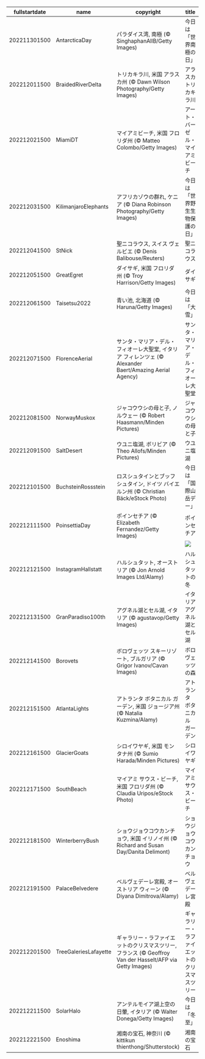 |fullstartdate|name|copyright|title|image|
|--|--|--|--|--|
202211301500|AntarcticaDay|パラダイス湾, 南極 (© SinghaphanAllB/Getty Images)|今日は「世界南極の日」|![](/ja-JP/2022/12/202211301500AntarcticaDay.jpg)|
202212011500|BraidedRiverDelta|トリカキラ川, 米国 アラスカ州 (© Dawn Wilson Photography/Getty Images)|アラスカ トリカキラ川|![](/ja-JP/2022/12/202212011500BraidedRiverDelta.jpg)|
202212021500|MiamiDT|マイアミビーチ, 米国 フロリダ州 (© Matteo Colombo/Getty Images)|アート・バーゼル・マイアミビーチ|![](/ja-JP/2022/12/202212021500MiamiDT.jpg)|
202212031500|KilimanjaroElephants|アフリカゾウの群れ, ケニア (© Diana Robinson Photography/Getty Images)|今日は「世界野生生物保護の日」|![](/ja-JP/2022/12/202212031500KilimanjaroElephants.jpg)|
202212041500|StNick|聖ニコラウス, スイス ヴェルビエ (© Denis Balibouse/Reuters)|聖ニコラウス|![](/ja-JP/2022/12/202212041500StNick.jpg)|
202212051500|GreatEgret|ダイサギ, 米国 フロリダ州 (© Troy Harrison/Getty Images)|ダイサギ|![](/ja-JP/2022/12/202212051500GreatEgret.jpg)|
202212061500|Taisetsu2022|青い池, 北海道 (© Haruna/Getty Images)|今日は「大雪」|![](/ja-JP/2022/12/202212061500Taisetsu2022.jpg)|
202212071500|FlorenceAerial|サンタ・マリア・デル・フィオーレ大聖堂, イタリア フィレンツェ (© Alexander Baert/Amazing Aerial Agency)|サンタ・マリア・デル・フィオーレ大聖堂|![](/ja-JP/2022/12/202212071500FlorenceAerial.jpg)|
202212081500|NorwayMuskox|ジャコウウシの母と子, ノルウェー (© Robert Haasmann/Minden Pictures)|ジャコウウシの母と子|![](/ja-JP/2022/12/202212081500NorwayMuskox.jpg)|
202212091500|SaltDesert|ウユニ塩湖, ボリビア (© Theo Allofs/Minden Pictures)|ウユニ塩湖|![](/ja-JP/2022/12/202212091500SaltDesert.jpg)|
202212101500|BuchsteinRossstein|ロスシュタインとブッフシュタイン, ドイツ バイエルン州 (© Christian Bäck/eStock Photo)|今日は「国際山岳デー」|![](/ja-JP/2022/12/202212101500BuchsteinRossstein.jpg)|
202212111500|PoinsettiaDay|ポインセチア (© Elizabeth Fernandez/Getty Images)|ポインセチア|![](/ja-JP/2022/12/202212111500PoinsettiaDay.jpg)|
||||![](/ja-JP/2022/12/.jpg)|
202212121500|InstagramHallstatt|ハルシュタット, オーストリア (© Jon Arnold Images Ltd/Alamy)|ハルシュタットの冬|![](/ja-JP/2022/12/202212121500InstagramHallstatt.jpg)|
202212131500|GranParadiso100th|アグネル湖とセル湖, イタリア (© agustavop/Getty Images)|イタリア アグネル湖とセル湖|![](/ja-JP/2022/12/202212131500GranParadiso100th.jpg)|
202212141500|Borovets|ボロヴェッツ スキーリゾート, ブルガリア (© Grigor Ivanov/Cavan Images)|ボロヴェッツの森|![](/ja-JP/2022/12/202212141500Borovets.jpg)|
202212151500|AtlantaLights|アトランタ ボタニカル ガーデン, 米国 ジョージア州 (© Natalia Kuzmina/Alamy)|アトランタ ボタニカル ガーデン|![](/ja-JP/2022/12/202212151500AtlantaLights.jpg)|
202212161500|GlacierGoats|シロイワヤギ, 米国 モンタナ州 (© Sumio Harada/Minden Pictures)|シロイワヤギ|![](/ja-JP/2022/12/202212161500GlacierGoats.jpg)|
202212171500|SouthBeach|マイアミ サウス・ビーチ, 米国 フロリダ州 (© Claudia Uripos/eStock Photo)|マイアミ サウス・ビーチ|![](/ja-JP/2022/12/202212171500SouthBeach.jpg)|
202212181500|WinterberryBush|ショウジョウコウカンチョウ, 米国 イリノイ州 (© Richard and Susan Day/Danita Delimont)|ショウジョウコウカンチョウ|![](/ja-JP/2022/12/202212181500WinterberryBush.jpg)|
202212191500|PalaceBelvedere|ベルヴェデーレ宮殿, オーストリア ウィーン (© Diyana Dimitrova/Alamy)|ベルヴェデーレ宮殿|![](/ja-JP/2022/12/202212191500PalaceBelvedere.jpg)|
202212201500|TreeGaleriesLafayette|ギャラリー・ラファイエットのクリスマスツリー, フランス (© Geoffroy Van der Hasselt/AFP via Getty Images)|ギャラリー・ラファイエットのクリスマスツリー|![](/ja-JP/2022/12/202212201500TreeGaleriesLafayette.jpg)|
202212211500|SolarHalo|アンテルモイア湖上空の日暈, イタリア (© Walter Donega/Getty Images)|今日は「冬至」|![](/ja-JP/2022/12/202212211500SolarHalo.jpg)|
202212221500|Enoshima|湘南の宝石, 神奈川 (© kittikun thienthong/Shutterstock)|湘南の宝石|![](/ja-JP/2022/12/202212221500Enoshima.jpg)|
